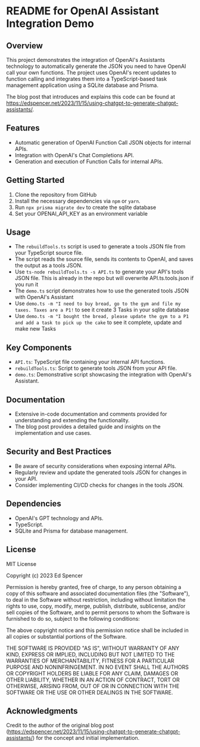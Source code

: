 # README for OpenAI Assistant Integration Demo

## Overview

This project demonstrates the integration of OpenAI's Assistants technology to automatically generate the JSON you need to have OpenAI call your own functions. The project uses OpenAI's recent updates to function calling and integrates them into a TypeScript-based task management application using a SQLite database and Prisma.

The blog post that introduces and explains this code can be found at https://edspencer.net/2023/11/15/using-chatgpt-to-generate-chatgpt-assistants/.

## Features

- Automatic generation of OpenAI Function Call JSON objects for internal APIs.
- Integration with OpenAI's Chat Completions API.
- Generation and execution of Function Calls for internal APIs.

## Getting Started

1. Clone the repository from GitHub
2. Install the necessary dependencies via `npm` or `yarn`.
3. Run `npx prisma migrate dev` to create the sqlite database
4. Set your OPENAI_API_KEY as an environment variable

## Usage

- The `rebuildTools.ts` script is used to generate a tools JSON file from your TypeScript source file.
- The script reads the source file, sends its contents to OpenAI, and saves the output as a tools JSON.
- Use `ts-node rebuildTools.ts -s API.ts` to generate your API's tools JSON file. This is already in the repo but will overwrite API.ts.tools.json if you run it
- The `demo.ts` script demonstrates how to use the generated tools JSON with OpenAI's Assistant
- Use `demo.ts -m "I need to buy bread, go to the gym and file my taxes. Taxes are a P1!` to see it create 3 Tasks in your sqlite database
- Use `demo.ts -m "I bought the bread, please update the gym to a P1 and add a task to pick up the cake` to see it complete, update and make new Tasks

## Key Components

- `API.ts`: TypeScript file containing your internal API functions.
- `rebuildTools.ts`: Script to generate tools JSON from your API file.
- `demo.ts`: Demonstrative script showcasing the integration with OpenAI's Assistant.

## Documentation

- Extensive in-code documentation and comments provided for understanding and extending the functionality.
- The blog post provides a detailed guide and insights on the implementation and use cases.

## Security and Best Practices

- Be aware of security considerations when exposing internal APIs.
- Regularly review and update the generated tools JSON for changes in your API.
- Consider implementing CI/CD checks for changes in the tools JSON.

## Dependencies

- OpenAI's GPT technology and APIs.
- TypeScript.
- SQLite and Prisma for database management.

## License

MIT License

Copyright (c) 2023 Ed Spencer

Permission is hereby granted, free of charge, to any person obtaining a copy
of this software and associated documentation files (the "Software"), to deal
in the Software without restriction, including without limitation the rights
to use, copy, modify, merge, publish, distribute, sublicense, and/or sell
copies of the Software, and to permit persons to whom the Software is
furnished to do so, subject to the following conditions:

The above copyright notice and this permission notice shall be included in all
copies or substantial portions of the Software.

THE SOFTWARE IS PROVIDED "AS IS", WITHOUT WARRANTY OF ANY KIND, EXPRESS OR
IMPLIED, INCLUDING BUT NOT LIMITED TO THE WARRANTIES OF MERCHANTABILITY,
FITNESS FOR A PARTICULAR PURPOSE AND NONINFRINGEMENT. IN NO EVENT SHALL THE
AUTHORS OR COPYRIGHT HOLDERS BE LIABLE FOR ANY CLAIM, DAMAGES OR OTHER
LIABILITY, WHETHER IN AN ACTION OF CONTRACT, TORT OR OTHERWISE, ARISING FROM,
OUT OF OR IN CONNECTION WITH THE SOFTWARE OR THE USE OR OTHER DEALINGS IN THE
SOFTWARE.

## Acknowledgments

Credit to the author of the original blog post (https://edspencer.net/2023/11/15/using-chatgpt-to-generate-chatgpt-assistants/) for the concept and initial implementation.
